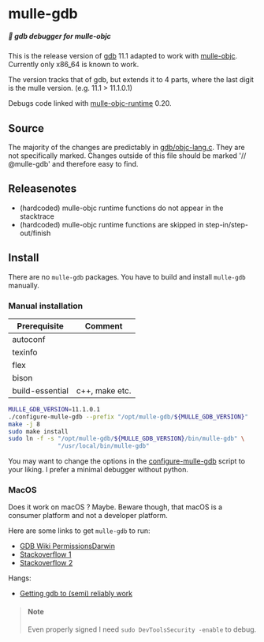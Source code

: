 # mulle-gdb

##### 🦗 gdb debugger for mulle-objc

This is the release version of [gdb](//sourceware.org/gdb/) 11.1 adapted to
work with [mulle-objc](//mulle-objc.github.io). Currently only x86_64 is
known to work.

The version tracks that of gdb, but extends it to 4 parts, where the last
digit is the mulle version. (e.g. 11.1 > 11.1.0.1)

Debugs code linked with [mulle-objc-runtime](//github.com/mulle-objc/mulle-objc-runtime) 0.20.

## Source

The majority of the changes are predictably in [gdb/objc-lang.c](). They are
not specifically marked. Changes outside of this file should be marked
'// @mulle-gdb' and therefore easy to find.


## Releasenotes

* (hardcoded) mulle-objc runtime functions do not appear in the stacktrace
* (hardcoded) mulle-objc runtime functions are skipped in step-in/step-out/finish

## Install

There are no `mulle-gdb` packages. You have to build and install `mulle-gdb`
manually.


### Manual installation

Prerequisite    | Comment
----------------|------------
autoconf        |
texinfo         |
flex            |
bison           |
build-essential | c++, make etc.


``` bash
MULLE_GDB_VERSION=11.1.0.1
./configure-mulle-gdb --prefix "/opt/mulle-gdb/${MULLE_GDB_VERSION}"
make -j 8
sudo make install
sudo ln -f -s "/opt/mulle-gdb/${MULLE_GDB_VERSION}/bin/mulle-gdb" \
              "/usr/local/bin/mulle-gdb"
```

You may want to change the options in the [configure-mulle-gdb](configure-mulle-gdb)
script to your liking. I prefer a minimal debugger without python.


### MacOS

Does it work on macOS ? Maybe. Beware though, that macOS is a consumer platform
and not a developer platform.

Here are some links to get `mulle-gdb` to run:

* [GDB Wiki PermissionsDarwin](//sourceware.org/gdb/wiki/PermissionsDarwin#Sign_and_entitle_the_gdb_binary)
* [Stackoverflow 1](//stackoverflow.com/questions/18423124/please-check-gdb-is-codesigned-see-taskgated8-how-to-get-gdb-installed-w)
* [Stackoverflow 2](//stackoverflow.com/questions/54416996/gdb-on-macos-mojave-10-14-2)

Hangs:

* [Getting gdb to (semi) reliably work](//timnash.co.uk/getting-gdb-to-semi-reliably-work-on-mojave-macos/)

> #### Note
>
> Even properly signed I need `sudo DevToolsSecurity -enable` to debug.
>